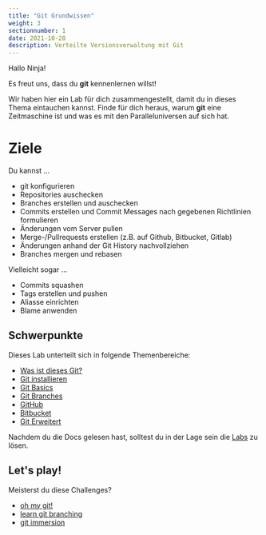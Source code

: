 ```yaml
---
title: "Git Grundwissen"
weight: 3
sectionnumber: 1
date: 2021-10-28
description: Verteilte Versionsverwaltung mit Git
---
```


Hallo Ninja!

Es freut uns, dass du **git** kennenlernen willst!

Wir haben hier ein Lab für dich zusammengestellt, damit du in dieses Thema eintauchen kannst. Finde für dich heraus, warum **git** eine Zeitmaschine ist und was es mit den Paralleluniversen auf sich hat.

# Ziele

Du kannst ...

- git konfigurieren
- Repositories auschecken
- Branches erstellen und auschecken
- Commits erstellen und Commit Messages nach gegebenen Richtlinien formulieren
- Änderungen vom Server pullen
- Merge-/Pullrequests erstellen (z.B. auf Github, Bitbucket, Gitlab)
- Änderungen anhand der Git History nachvollziehen
- Branches mergen und rebasen

Vielleicht sogar ...

- Commits squashen
- Tags erstellen und pushen
- Aliasse einrichten
- Blame anwenden

## Schwerpunkte

Dieses Lab unterteilt sich in folgende Themenbereiche:

- [Was ist dieses Git?](01_was-ist-git)
- [Git installieren](02_git-install)
- [Git Basics](03_git-basics)
- [Git Branches](05_git-branches)
- [GitHub](06_github)
- [Bitbucket](07_bitbucket)
- [Git Erweitert](04_git-erweitert)

Nachdem du die Docs gelesen hast, solltest du in der Lage sein die [Labs](../../../../../../labs/99_shared/git/) zu lösen.

## Let's play!

Meisterst du diese Challenges?

- [oh my git!](https://ohmygit.org/)
- [learn git branching](https://learngitbranching.js.org/)
- [git immersion](https://gitimmersion.com)
